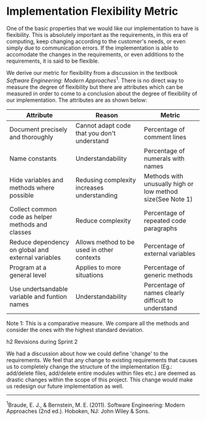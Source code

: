 # Implementation Flexibility Metric

One of the basic properties that we would like our implementation to have is
flexibility. This is absolutely important as the requirements, in this era of
computing, keep changing according to the customer's needs, or even simply
due to communication errors. If the implementation is able to accomodate
the changes in the requirements, or even additions to the requirements, it
is said to be flexible.

We derive our metric for flexibility from a discussion in the textbook *Software 
Engineering: Modern Approaches*<sup>1</sup>. There is no direct way to measure the
degree of flexibility but there are attributes which can be measured in order to come
to a conclusion about the degree of flexibility of our implementation. The attributes
are as shown below:

Attribute | Reason | Metric
--- | --- | ---
Document precisely and thoroughly | Cannot adapt code that you don't understand | Percentage of comment lines
Name constants | Understandability | Percentage of numerals with names
Hide variables and methods where possible | Redusing complexity increases understanding | Methods with unusually high or low method size(See Note 1)
Collect common code as helper methods and classes | Reduce complexity | Percentage of repeated code paragraphs
Reduce dependency on global and external variables | Allows method to be used in other contexts | Percentage of external variables
Program at a general level | Applies to more situations | Percentage of generic methods
Use undertsandable variable and funtion names | Understandability | Percentage of names clearly difficult to understand

Note 1: This is a comparative measure. We compare all the methods and consider the ones with the highest standard deviation.

h2 Revisions during Sprint 2

We had a discussion about how we could define 'change' to the requirements. We feel that any change to existing requirements that causes us to completely change the
structure of the implementation (Eg.: add/delete files, add/delete entire modules within files etc.) are deemed as drastic changes within the scope of this project.
This change would make us redesign our future implementation as well.

---
<sup>1</sup>Braude, E. J., & Bernstein, M. E. (2011). Software Engineering: Modern Approaches 
(2nd ed.). Hoboken, NJ: John Wiley & Sons.
